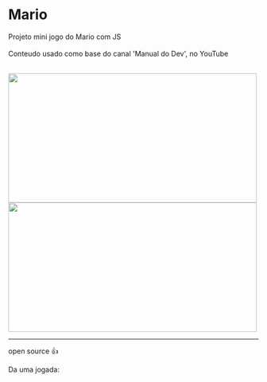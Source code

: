 # Mario
  
Projeto mini jogo do Mario com JS
<br>
<br>
Conteudo usado como base do canal 'Manual do Dev', no YouTube

<br>
<img align="center" height="260" width="500" src="https://user-images.githubusercontent.com/96191361/178006807-bb4a038d-6edf-45af-9b65-c600a6e9202e.png">
<img align="center" height="260" width="500" src="https://user-images.githubusercontent.com/96191361/178006983-1b5e69ee-f99d-4143-907a-5c4e4727b974.png">
<hr>
open source 👍
<br>

Da uma jogada: 
